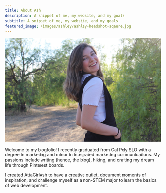 ```yaml
---
title: About Ash
description: A snippet of me, my website, and my goals
subtitle: A snippet of me, my website, and my goals
featured_image: /images/ashley/ashley-headshot-sqaure.jpg
---
```


![](/images/ashley/ash-cropped.jpg)

Welcome to my blogfolio! I recently graduated from Cal Poly SLO with a degree in marketing and minor in integrated marketing communications. My passions include writing (hence, the blog), hiking, and crafting my dream life through Pinterest boards.

I created AttaGirlAsh to have a creative outlet, document moments of inspiration, and challenge myself as a non-STEM major to learn the basics of web development.








